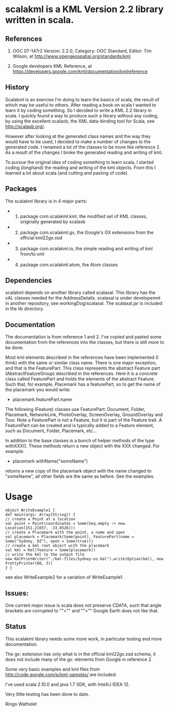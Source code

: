 # scalakml is a KML Version 2.2 library written in scala.

## References
 
1) OGC 07-147r2 Version: 2.2.0, Category: OGC Standard, Editor: Tim Wilson, at http://www.opengeospatial.org/standards/kml

2) Google developers KML Reference, at https://developers.google.com/kml/documentation/kmlreference

## History

Scalakml is an exercise I'm doing to learn the basics of scala, the result of which may be useful to others.
After reading a book on scala I wanted to learn it by coding something. So I decided to write 
a KML 2.2 library in scala. I quickly found a way to produce such a library without any coding, 
by using the excellent scalaxb, the XML data-binding tool for Scala, see http://scalaxb.org/. 

However after looking at the generated class names and the way they would have to be used,
I decided to make a number of changes to the generated code.
I renamed a lot of the classes to be more like reference 2. 
As a result of the changes I broke the generated reading and writing of kml. 

To pursue the original idea of coding something to learn scala, I started coding (longhand) the reading and writing of the kml objects.
From this I learned a lot about scala (and cutting and pasting of code).

## Packages

The scalakml library is in 4 major parts:
- 1) package com.scalakml.kml, the modified set of KML classes, originally generated by scalaxb
- 2) package com.scalakml.gx, the Google's GX extensions from the official kml22gx.xsd 
- 3) package com.scalakml.io, the simple reading and writing of kml from/to xml
- 4) package com.scalakml.atom, the Atom classes

## Dependencies

scalakml depends on another library called scalaxal. This library has the xAL classes 
needed for the AddressDetails. scalaxal is under developemnt in 
another repository, see workingDog/scalaxal. The scalaxal.jar is included in the lib directory.

## Documentation

The documentation is from reference 1 and 2.
I've copied and pasted some documentation from the references into the classes, 
but there is still more to be done. 

Most kml elements described in the references have been implemented (I think) with the same or similar class name. 
There is one major exception, and that is the FeaturePart. 
This class represents the abstract Feature part (AbstractFeatureGroup) described in the references.
Here it is a concrete class called FeaturePart and holds the elements of the abstract Feature.
Such that, for example, Placemark has a featurePart, so to get the name of the placemark 
you would write:   
- placemark.featurePart.name

The following (Feature) classes use FeaturePart: 
Document, Folder, Placemark, NetworkLink, PhotoOverlay, ScreenOverlay, GroundOverlay and Tour.
Note a FeaturePart is not a Feature, but it is part of the Feature trait. A FeaturePart can be created and is typically added to a 
Feature element, such as Document, Folder, Placemark, etc...

In addition to the base classes is a bunch of helper methods of the type withXXX(). 
These methods return a new object with the XXX changed. For example:
- placemark withName("someName")

returns a new copy of the placemark object with the name changed to "someName",
all other fields are the same as before. See the examples.

# Usage

    object WriteExample1 {
    def main(args: Array[String]) {
    // create a Point at a location
    val point = Point(coordinates = Some(Seq.empty :+ new Location(151.21037, -33.8526)))
    // create a Placemark with the point, a name and open
    val placemark = Placemark(Some(point), FeaturePart(name = Some("Sydney, OZ"), open = Some(true)))
    // create a kml root object with the placemark
    val kml = Kml(feature = Some(placemark))
    // write the kml to the output file
    new KmlPrintWriter("./kml-files/Sydney-oz.kml").write(Option(kml), new PrettyPrinter(80, 3))
    } }

see also WriteExample2 for a variation of WriteExample1.

## Issues:
  One current major issue is scala does not preserve CDATA, 
  such that angle brackets are corrupted to ""&lt;"" and ""&gt;""
  Google Earth does not like that.

## Status

This scalakml library needs some more work, in particular testing and more documentation.  

The gx: extension has only what is in the official kml22gx.xsd schema,
it does not include many of the gx: elements from Google in reference 2.

Some very basic examples and kml files from http://code.google.com/p/kml-samples/ are included. 

I've used scala 2.10.0 and java 1.7 SDK, with IntelliJ IDEA 12.

Very little testing has been done to date.


Ringo Wathelet
